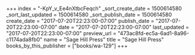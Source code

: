 +++
index = "-KpY_v_Ee4nXtbcFeqch"
_sort_create_date = 1500614580
_sort_last_updated = 1500614580
_sort_publish_date = 1500614580
create_date = "2017-07-20T22:23:00-07:00"
publish_date = "2017-07-20T22:23:00-07:00"
date = "2017-07-20T22:23:00-07:00"
last_updated = "2017-07-20T22:23:00-07:00"
preview_url = "473ac8fd-ec5a-6ad1-8a96-c1174ada8fb0"
name = "Sage Hill Press"
title = "Sage Hill Press"
books_by_this_publisher = ["books/wa-129"]
+++

